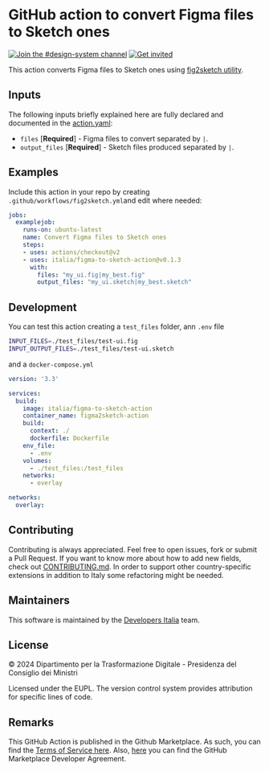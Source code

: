 # GitHub action to convert Figma files to Sketch ones

[![Join the #design-system channel](https://img.shields.io/badge/Slack%20channel-%23designers-blue.svg?logo=slack)](https://developersitalia.slack.com/messages/C7VPAUVB3)
[![Get invited](https://slack.developers.italia.it/badge.svg)](https://slack.developers.italia.it/)

This action converts Figma files to Sketch ones using [fig2sketch utility](https://github.com/sketch-hq/fig2sketch).

## Inputs

The following inputs briefly explained here are fully declared and documented in the [action.yaml](action.yaml):

* `files` [**Required**] - Figma files to convert separated by `|`.
* `output_files` [**Required**] - Sketch files produced separated by `|`.

## Examples

Include this action in your repo by creating 
`.github/workflows/fig2sketch.yml`and edit where needed:

```yml
jobs:
  examplejob:
    runs-on: ubuntu-latest
    name: Convert Figma files to Sketch ones
    steps:
    - uses: actions/checkout@v2
    - uses: italia/figma-to-sketch-action@v0.1.3
      with:
        files: "my_ui.fig|my_best.fig"
        output_files: "my_ui.sketch|my_best.sketch"
```

## Development

You can test this action creating a `test_files` folder, ann `.env` file

```sh
INPUT_FILES=./test_files/test-ui.fig
INPUT_OUTPUT_FILES=./test_files/test-ui.sketch
```

and a `docker-compose.yml`

```yml
version: '3.3'

services:
  build:
    image: italia/figma-to-sketch-action
    container_name: figma2sketch-action
    build:
      context: ./
      dockerfile: Dockerfile
    env_file:
      - .env
    volumes:
      - ./test_files:/test_files
    networks:
      - overlay

networks:
  overlay:
```

## Contributing

Contributing is always appreciated.
Feel free to open issues, fork or submit a Pull Request.
If you want to know more about how to add new fields, check out [CONTRIBUTING.md](CONTRIBUTING.md).
In order to support other country-specific extensions in addition to Italy some
refactoring might be needed.

## Maintainers

This software is maintained by the
[Developers Italia](https://developers.italia.it/) team.

## License

© 2024 Dipartimento per la Trasformazione Digitale - Presidenza del Consiglio dei
Ministri

Licensed under the EUPL.
The version control system provides attribution for specific lines of code.

## Remarks

This GitHub Action is published in the Github Marketplace.
As such, you can find the [Terms of Service here](https://docs.github.com/en/free-pro-team@latest/github/site-policy/github-marketplace-terms-of-service).
Also, [here](https://docs.github.com/en/free-pro-team@latest/github/site-policy/github-marketplace-developer-agreement)
you can find the GitHub Marketplace Developer Agreement.

